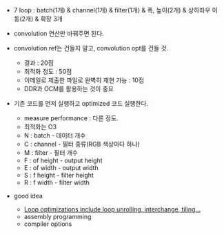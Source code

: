 - 7 loop : batch(1개) & channel(1개) & filter(1개) & 폭, 높이(2개) & 상하좌우 이동(2개) & 확장 3개
- convolution 연산만 바꿔주면 된다.
- convolution ref는 건들지 말고, convolution opt를 건들 것.
  - 결과 : 20점
  - 최적화 정도 : 50점
  - 이메일로 제출한 파일로 완벽히 재현 가능 : 10점
  - DDR과 OCM를 활용하는 것이 중요

- 기존 코드를 먼저 실행하고 optimized 코드 실행한다.
  - measure performance : 다른 정도.
  - 최적화는 O3
  - N : batch - 데이터 개수
  - C : channel - 필터 종류(RGB 색상마다 하나)
  - M : filter - 필터 개수
  - F : of height - output height
  - E : of width - output width
  - S : f height - filter height
  - R : f width - filter width


- good idea
  - [Loop optimizations include loop unrolling, interchange, tiling...](http://ieeexplore.ieee.org)
  - assembly programming
  - compiler options